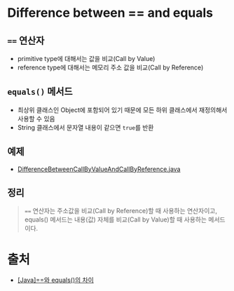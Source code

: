 # Difference between == and equals


## `==` 연산자
- primitive type에 대해서는 값을 비교(Call by Value)
- reference type에 대해서는 메모리 주소 값을 비교(Call by Reference)


## `equals()` 메서드
- 최상위 클래스인 Object에 포함되어 있기 때문에 모든 하위 클래스에서 재정의해서 사용할 수 있음
- String 클래스에서 문자열 내용이 같으면 `true`를 반환


## 예제
- [DifferenceBetweenCallByValueAndCallByReference.java](https://github.com/k1m743hyun/java-exercise/tree/main/src/DifferenceBetweenCallByValueAndCallByReference.java)


## 정리
> `==` 연산자는 주소값을 비교(Call by Reference)할 때 사용하는 연산자이고, equals() 메서드는 내용(값) 자체를 비교(Call by Value)할 때 사용하는 메서드이다.


# 출처
- [[Java]==와 equals()의 차이](https://velog.io/@dab2in/Javaequals)